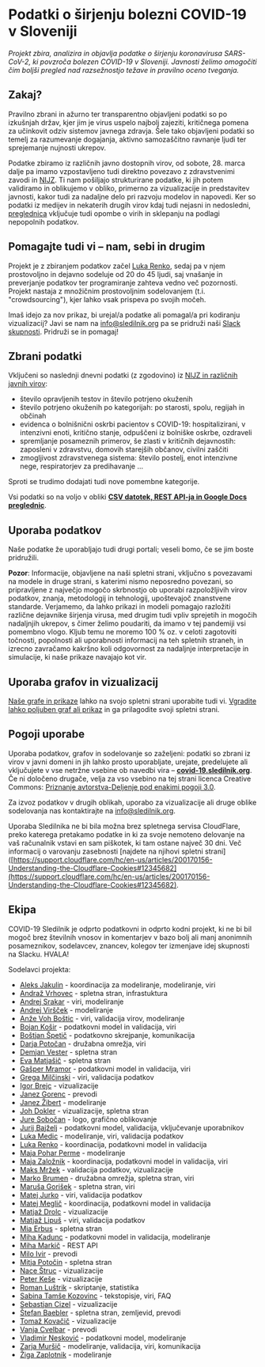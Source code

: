 # Podatki o širjenju bolezni COVID-19 v Sloveniji

*Projekt zbira, analizira in objavlja podatke o širjenju koronavirusa SARS-CoV-2, ki povzroča bolezen COVID-19 v Sloveniji. Javnosti želimo omogočiti čim boljši pregled nad razsežnostjo težave in pravilno oceno tveganja.*

## Zakaj?

Pravilno zbrani in ažurno ter transparentno objavljeni podatki so po izkušnjah držav, kjer jim je virus uspelo najbolj zajeziti, kritičnega pomena za učinkovit odziv sistemov javnega zdravja. Šele tako objavljeni podatki so temelj za razumevanje dogajanja, aktivno samozaščitno ravnanje ljudi ter sprejemanje nujnosti ukrepov.

Podatke zbiramo iz različnih javno dostopnih virov, od sobote, 28. marca dalje pa imamo vzpostavljeno tudi direktno povezavo z zdravstvenimi zavodi in [NIJZ](https://www.nijz.si/). Ti nam pošiljajo strukturirane podatke, ki jih potem validiramo in oblikujemo v obliko, primerno za vizualizacije in  predstavitev javnosti, kakor tudi za nadaljne delo pri razvoju modelov in napovedi. Ker so podatki iz medijev in nekaterih drugih virov kdaj tudi nejasni in nedosledni, [preglednica](https://tinyurl.com/sledilnik-gdocs) vključuje tudi opombe o virih in sklepanju na podlagi nepopolnih podatkov.

## Pomagajte tudi vi – nam, sebi in drugim

Projekt je z zbiranjem podatkov začel [Luka Renko](https://twitter.com/LukaRenko), sedaj pa v njem prostovoljno in dejavno sodeluje od 20 do 45 ljudi, saj vnašanje in preverjanje podatkov ter programiranje zahteva vedno več pozornosti. Projekt nastaja z množičnim prostovoljnim sodelovanjem (t.i. "crowdsourcing"), kjer lahko vsak prispeva po svojih močeh.

Imaš idejo za nov prikaz, bi urejal/a podatke ali pomagal/a pri kodiranju vizualizacij? Javi se nam na [info@sledilnik.org](mailto:info@sledilnik.org) pa se pridruži naši [Slack skupnosti](https://sledilnik.slack.com). Pridruži se in pomagaj!


## Zbrani podatki

Vključeni so naslednji dnevni podatki (z zgodovino) iz [NIJZ in različnih javnih virov](/sl/data):

- število opravljenih testov in število potrjeno okuženih
- število potrjeno okuženih po kategorijah: po starosti, spolu, regijah in občinah
- evidenca o bolnišnični oskrbi pacientov s COVID-19: hospitalizirani, v intenzivni enoti, kritično stanje, odpuščeni iz bolniške oskrbe, ozdraveli
- spremljanje posameznih primerov, še zlasti v kritičnih dejavnostih: zaposleni v zdravstvu, domovih starejših občanov, civilni zaščiti
- zmogljivost zdravstvenega sistema: število postelj, enot intenzivne nege, respiratorjev za predihavanje ...

Sproti se trudimo dodajati tudi nove pomembne kategorije.

Vsi podatki so na voljo v obliki [**CSV datotek, REST API-ja in Google Docs preglednic**](/sl/data).


## Uporaba podatkov

Naše podatke že uporabljajo tudi drugi portali; veseli bomo, če se jim boste pridružili.

**Pozor**: Informacije, objavljene na naši spletni strani, vključno s povezavami na modele in druge strani, s katerimi nismo neposredno povezani, so pripravljene z največjo mogočo skrbnostjo ob uporabi razpoložljivih virov podatkov, znanja, metodologij in tehnologij, upoštevajoč znanstvene standarde.
Verjamemo, da lahko prikazi in modeli pomagajo razložiti različne dejavnike širjenja virusa, med drugim tudi vpliv sprejetih in mogočih nadaljnjih ukrepov, s čimer želimo poudariti, da imamo v tej pandemiji vsi pomembno vlogo.
 Kljub temu ne moremo 100 % oz. v celoti zagotoviti točnosti, popolnosti ali uporabnosti informacij na teh spletnih straneh, in izrecno zavračamo kakršno koli odgovornost za nadaljnje interpretacije in simulacije, ki naše prikaze navajajo kot vir.


## Uporaba grafov in vizualizacij

[Naše grafe in prikaze](/sl/stats) lahko na svojo spletni strani uporabite tudi vi. [Vgradite lahko poljuben graf ali prikaz](/sl/embed) in ga prilagodite svoji spletni strani.


## Pogoji uporabe

Uporaba podatkov, grafov in sodelovanje so zaželjeni: podatki so zbrani iz virov v javni domeni in jih lahko prosto uporabljate, urejate, predelujete ali vključujete v vse netržne vsebine ob navedbi vira – [**covid-19.sledilnik.org**](https://covid-19.sledilnik.org/). Če ni določeno drugače, velja za vso vsebino na tej strani licenca Creative Commons: [Priznanje avtorstva-Deljenje pod enakimi pogoji 3.0](https://creativecommons.org/licenses/by-sa/3.0/deed.sl).

Za izvoz podatkov v drugih oblikah, uporabo za vizualizacije ali druge oblike sodelovanja nas kontaktirajte na info@sledilnik.org.

Uporaba Sledilnika ne bi bila možna brez spletnega servisa CloudFlare, preko katerega pretakamo podatke in ki za svoje nemoteno delovanje na vaš računalnik vstavi en sam piškotek, ki tam ostane največ 30 dni. Več informacij o varovanju zasebnosti [najdete na njihovi spletni strani]([https://support.cloudflare.com/hc/en-us/articles/200170156-Understanding-the-Cloudflare-Cookies#12345682](https://support.cloudflare.com/hc/en-us/articles/200170156-Understanding-the-Cloudflare-Cookies#12345682).



## Ekipa

COVID-19 Sledilnik je odprto podatkovni in odprto kodni projekt, ki ne bi bil mogoč brez številnih vnosov in komentarjev v bazo bolj ali manj anonimnih posameznikov, sodelavcev, znancev, kolegov ter izmenjave idej skupnosti na Slacku. HVALA!

Sodelavci projekta:

-   [Aleks Jakulin](https://twitter.com/aleksj) - koordinacija za modeliranje, modeliranje, viri
-   [Andraž Vrhovec](https://github.com/overlordtm) - spletna stran, infrastuktura
-   [Andrej Srakar](http://www.ier.si/) - viri, modeliranje
-   [Andrej Viršček](https://udomacenastatistika.wordpress.com/author/vandrej/) - modeliranje
-   [Anže Voh Boštic](https://podcrto.si/author/anze/) - viri, validacija virov, modeliranje
-   [Bojan Košir](https://twitter.com/BojanKosir) - podatkovni model in validacija, viri
-   [Boštjan Špetič](https://www.igzebedze.com/) - podatkovno skrejpanje, komunikacija
-   [Darja Potočan](http://www.marsowci.net/) - družabna omrežja, viri
-   [Demjan Vester](https://github.com/VesterDe) - spletna stran
-   [Eva Matjašič](https://github.com/Blonduos/) - spletna stran
-   [Gašper Mramor](https://www.linkedin.com/in/gaspermramor) - podatkovni model in validacija, viri
-   [Grega Milčinski](https://www.linkedin.com/in/gregamilcinski/) - viri, validacija podatkov
-   [Igor Brejc](https://twitter.com/breki74) - vizualizacije
-   [Janez Gorenc](https://si.linkedin.com/in/janez-gorenc-03415868) - prevodi
-   [Janez Žibert](https://pacs.zf.uni-lj.si/janez-zibert/) - modeliranje
-   [Joh Dokler](https://github.com/joahim) - vizualizacije, spletna stran
-   [Jure Sobočan](https://www.linkedin.com/in/juresobocan) - logo, grafično oblikovanje
-   [Jurij Bajželj](https://www.linkedin.com/in/bajzelj) - podatkovni model, validacija, vključevanje uporabnikov
-   [Luka Medic](https://www.facebook.com/luka.medic.79) - modeliranje, viri, validacija podatkov
-   [Luka Renko](https://twitter.com/lukarenko) - koordinacija, podatkovni model in validacija
-   [Maja Pohar Perme](http://ibmi.mf.uni-lj.si/sl/o-ibmi/osebje) - modeliranje
-   [Maja Založnik](https://www.linkedin.com/in/maja-zalo%C5%BEnik-26034a84) - koordinacija, podatkovni model in validacija, viri
-   [Maks Mržek](https://www.linkedin.com/in/maks-mr%C5%BEek-98798066/) - validacija podatkov, vizualizacije
-   [Marko Brumen](https://twitter.com/multikultivator) - družabna omrežja, spletna stran, viri
-   [Maruša Gorišek](www.linkedin.com/in/marusagorisek) - spletna stran, viri
-   [Matej Jurko](https://www.linkedin.com/in/matejjurko/) - viri, validacija podatkov
-   [Matej Meglič](https://www.linkedin.com/in/matejmeglic/) - koordinacija, podatkovni model in validacija
-   [Matjaž Drolc](https://twitter.com/MatjazDrolc/) - vizualizacije
-   [Matjaž Lipuš](https://twitter.com/MatjazL) - viri, validacija podatkov
-   [Mia Erbus](https://github.com/miaerbus) - spletna stran
-   [Miha Kadunc](https://twitter.com/miha_kadunc) - podatkovni model in validacija, modeliranje
-   [Miha Markič](https://twitter.com/MihaMarkic) - REST API
-   [Milo Ivir](https://hosted.weblate.org/user/milotype/) - prevodi
-   [Mitja Potočin](https://github.com/mitjapotocin) - spletna stran
-   [Nace Štruc](https://www.nace.si/) - vizualizacije
-   [Peter Keše](https://twitter.com/pkese/) - vizualizacije
-   [Roman Luštrik](https://www.linkedin.com/in/roman-lu%C5%A1trik-5a6586ab) - skriptanje, statistika
-   [Sabina Tamše Kozovinc](https://www.linkedin.com/in/sabina-tamse-copywriter/) - tekstopisje, viri, FAQ
-   [Sebastjan Cizel](https://sebastjancizel.github.io) - vizualizacije
-   [Štefan Baebler](https://www.linkedin.com/in/stefanbaebler/) - spletna stran, zemljevid, prevodi
-   [Tomaž Kovačič](https://www.linkedin.com/in/tomazkovacic) - vizualizacije
-   [Vanja Cvelbar](https://github.com/b100w11) - prevodi
-   [Vladimir Nesković](https://www.linkedin.com/in/k35m4/) - podatkovni model, modeliranje
-   [Zarja Muršič](https://twitter.com/piskotk) - modeliranje, validacija, viri, komunikacija
-   [Žiga Zaplotnik](https://twitter.com/ZaplotnikZiga) - modeliranje
